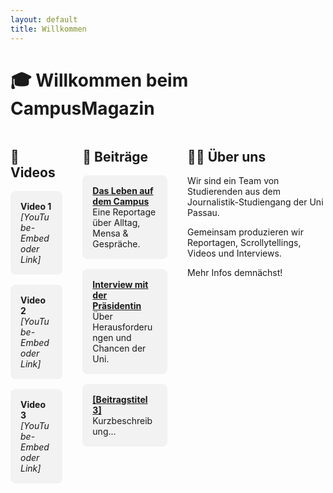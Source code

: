 ```yaml
---
layout: default
title: Willkommen
---
```


<style>
  .container {
    display: flex;
    gap: 2rem;
  }

  .column {
    flex: 1;
  }

  .video, .post {
    background: #f2f2f2;
    padding: 1rem;
    margin-bottom: 1rem;
    border-radius: 8px;
  }
</style>

# 🎓 Willkommen beim CampusMagazin

<div class="container">

  <!-- Spalte 1: Videos -->
  <div class="column">
    <h2>🎥 Videos</h2>
    <div class="video">
      <strong>Video 1</strong><br>
      <em>[YouTube-Embed oder Link]</em>
    </div>
    <div class="video">
      <strong>Video 2</strong><br>
      <em>[YouTube-Embed oder Link]</em>
    </div>
    <div class="video">
      <strong>Video 3</strong><br>
      <em>[YouTube-Embed oder Link]</em>
    </div>
  </div>

  <!-- Spalte 2: Beiträge -->
  <div class="column">
    <h2>📰 Beiträge</h2>
    <div class="post">
      <a href="reportage-campusleben.md"><strong>Das Leben auf dem Campus</strong></a><br>
      Eine Reportage über Alltag, Mensa & Gespräche.
    </div>
    <div class="post">
      <a href="interview-praesidentin.md"><strong>Interview mit der Präsidentin</strong></a><br>
      Über Herausforderungen und Chancen der Uni.
    </div>
    <div class="post">
      <a href="#"><strong>[Beitragstitel 3]</strong></a><br>
      Kurzbeschreibung...
    </div>
  </div>

  <!-- Spalte 3: Über uns -->
  <div class="column">
    <h2>👩‍💻 Über uns</h2>
    <p>
      Wir sind ein Team von Studierenden aus dem Journalistik-Studiengang der Uni Passau.
    </p>
    <p>
      Gemeinsam produzieren wir Reportagen, Scrollytellings, Videos und Interviews.
    </p>
    <p>
      Mehr Infos demnächst!
    </p>
  </div>

</div>
